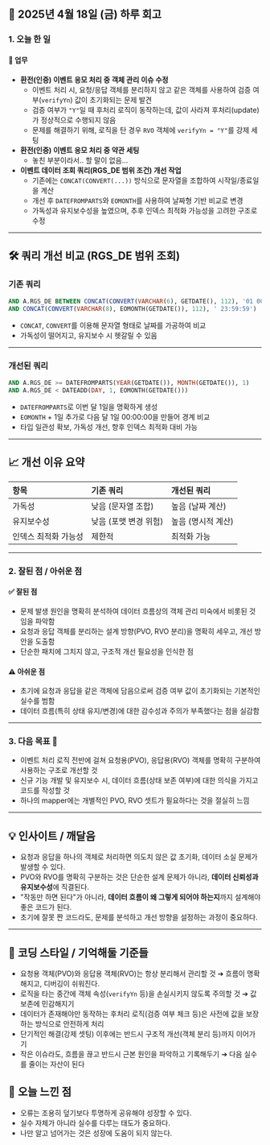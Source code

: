 
## 📅 2025년 4월 18일 (금) 하루 회고

### 1. 오늘 한 일

#### 💼 업무
- **환전(인증) 이벤트 응모 처리 중 객체 관리 이슈 수정**
  - 이벤트 처리 시, 요청/응답 객체를 분리하지 않고 같은 객체를 사용하여 검증 여부(`verifyYn`) 값이 초기화되는 문제 발견
  - 검증 여부가 `"Y"`일 때 후처리 로직이 동작하는데, 값이 사라져 후처리(update)가 정상적으로 수행되지 않음
  - 문제를 해결하기 위해, 로직을 탄 경우 `RVO` 객체에 `verifyYn = "Y"`를 강제 세팅
- **환전(인증) 이벤트 응모 처리 중 약관 세팅**
  - 놓친 부분이라서.. 할 말이 없음...
- **이벤트 데이터 조회 쿼리(RGS_DE 범위 조건) 개선 작업**
  - 기존에는 `CONCAT(CONVERT(...))` 방식으로 문자열을 조합하여 시작일/종료일을 계산
  - 개선 후 `DATEFROMPARTS`와 `EOMONTH`를 사용하여 날짜형 기반 비교로 변경
  - 가독성과 유지보수성을 높였으며, 추후 인덱스 최적화 가능성을 고려한 구조로 수정
---
## 🛠️ 쿼리 개선 비교 (RGS_DE 범위 조회)

### 기존 쿼리

```sql
AND A.RGS_DE BETWEEN CONCAT(CONVERT(VARCHAR(6), GETDATE(), 112), '01 00:00:00') 
AND CONCAT(CONVERT(VARCHAR(8), EOMONTH(GETDATE()), 112), ' 23:59:59')
```

- `CONCAT`, `CONVERT`를 이용해 문자열 형태로 날짜를 가공하여 비교
- 가독성이 떨어지고, 유지보수 시 헷갈릴 수 있음

---

### 개선된 쿼리

```sql
AND A.RGS_DE >= DATEFROMPARTS(YEAR(GETDATE()), MONTH(GETDATE()), 1)
AND A.RGS_DE < DATEADD(DAY, 1, EOMONTH(GETDATE()))
```

- `DATEFROMPARTS`로 이번 달 1일을 명확하게 생성
- `EOMONTH` + 1일 추가로 다음 달 1일 00:00:00을 만들어 경계 비교
- 타입 일관성 확보, 가독성 개선, 향후 인덱스 최적화 대비 가능

---

## 📈 개선 이유 요약

| 항목 | 기존 쿼리 | 개선된 쿼리 |
|:---|:---|:---|
| 가독성 | 낮음 (문자열 조합) | 높음 (날짜 계산) |
| 유지보수성 | 낮음 (포맷 변경 위험) | 높음 (명시적 계산) |
| 인덱스 최적화 가능성 | 제한적 | 최적화 가능 |

--- 

### 2. 잘된 점 / 아쉬운 점

#### ✅ 잘된 점
- 문제 발생 원인을 명확히 분석하여 데이터 흐름상의 객체 관리 미숙에서 비롯된 것임을 파악함
- 요청과 응답 객체를 분리하는 설계 방향(PVO, RVO 분리)을 명확히 세우고, 개선 방안을 도출함
- 단순한 패치에 그치지 않고, 구조적 개선 필요성을 인식한 점

#### ⚠️ 아쉬운 점
- 초기에 요청과 응답을 같은 객체에 담음으로써 검증 여부 값이 초기화되는 기본적인 실수를 범함
- 데이터 흐름(특히 상태 유지/변경)에 대한 감수성과 주의가 부족했다는 점을 실감함

---

### 3. 다음 목표 🎯
- 이벤트 처리 로직 전반에 걸쳐 요청용(PVO), 응답용(RVO) 객체를 명확히 구분하여 사용하는 구조로 개선할 것
- 신규 기능 개발 및 유지보수 시, 데이터 흐름(상태 보존 여부)에 대한 의식을 가지고 코드를 작성할 것
- 하나의 mapper에는 개별적인 PVO, RVO 셋트가 필요하다는 것을 절실히 느낌
  
---

## 💡 인사이트 / 깨달음

- 요청과 응답을 하나의 객체로 처리하면 의도치 않은 값 초기화, 데이터 소실 문제가 발생할 수 있다.
- PVO와 RVO를 명확히 구분하는 것은 단순한 설계 문제가 아니라, **데이터 신뢰성과 유지보수성**에 직결된다.
- "작동만 하면 된다"가 아니라, **데이터 흐름이 왜 그렇게 되어야 하는지**까지 설계해야 좋은 코드가 된다.
- 초기에 잘못 짠 코드라도, 문제를 분석하고 개선 방향을 설정하는 과정이 중요하다.

---

## 🧠 코딩 스타일 / 기억해둘 기준들
- 요청용 객체(PVO)와 응답용 객체(RVO)는 항상 분리해서 관리할 것 ➔ 흐름이 명확해지고, 디버깅이 쉬워진다.
- 로직을 타는 중간에 객체 속성(`verifyYn` 등)을 손실시키지 않도록 주의할 것 ➔ 값 보존에 민감해지기
- 데이터가 존재해야만 동작하는 후처리 로직(검증 여부 체크 등)은 사전에 값을 보장하는 방식으로 안전하게 처리
- 단기적인 해결(강제 셋팅) 이후에는 반드시 구조적 개선(객체 분리 등)까지 이어가기
- 작은 이슈라도, 흐름을 끊고 반드시 근본 원인을 파악하고 기록해두기 ➔ 다음 실수를 줄이는 자산이 된다

## 💬 오늘 느낀 점
- 오류는 조용히 덮기보다 투명하게 공유해야 성장할 수 있다.
- 실수 자체가 아니라 실수를 다루는 태도가 중요하다.
- 나만 알고 넘어가는 것은 성장에 도움이 되지 않는다.
